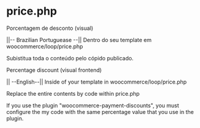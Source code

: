 # price.php
Porcentagem de desconto (visual)

||-- Brazilian Portuguease --||
Dentro do seu template em woocommerce/loop/price.php

Subistitua toda o conteúdo pelo cópido publicado.

Percentage discount (visual frontend)

|| --English--|| Inside of your template in woocommerce/loop/price.php

Replace the entire contents by code within price.php

If you use the plugin "woocommerce-payment-discounts", you must configure the my code with the same percentage value that you use in the plugin.




